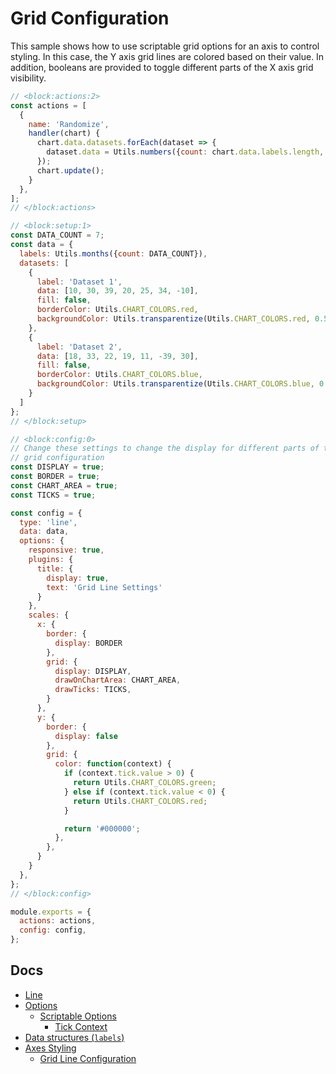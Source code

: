 # Grid Configuration

This sample shows how to use scriptable grid options for an axis to control styling. In this case, the Y axis grid lines are colored based on their value. In addition, booleans are provided to toggle different parts of the X axis grid visibility.

```js chart-editor
// <block:actions:2>
const actions = [
  {
    name: 'Randomize',
    handler(chart) {
      chart.data.datasets.forEach(dataset => {
        dataset.data = Utils.numbers({count: chart.data.labels.length, min: -100, max: 100});
      });
      chart.update();
    }
  },
];
// </block:actions>

// <block:setup:1>
const DATA_COUNT = 7;
const data = {
  labels: Utils.months({count: DATA_COUNT}),
  datasets: [
    {
      label: 'Dataset 1',
      data: [10, 30, 39, 20, 25, 34, -10],
      fill: false,
      borderColor: Utils.CHART_COLORS.red,
      backgroundColor: Utils.transparentize(Utils.CHART_COLORS.red, 0.5),
    },
    {
      label: 'Dataset 2',
      data: [18, 33, 22, 19, 11, -39, 30],
      fill: false,
      borderColor: Utils.CHART_COLORS.blue,
      backgroundColor: Utils.transparentize(Utils.CHART_COLORS.blue, 0.5),
    }
  ]
};
// </block:setup>

// <block:config:0>
// Change these settings to change the display for different parts of the X axis
// grid configuration
const DISPLAY = true;
const BORDER = true;
const CHART_AREA = true;
const TICKS = true;

const config = {
  type: 'line',
  data: data,
  options: {
    responsive: true,
    plugins: {
      title: {
        display: true,
        text: 'Grid Line Settings'
      }
    },
    scales: {
      x: {
        border: {
          display: BORDER
        },
        grid: {
          display: DISPLAY,
          drawOnChartArea: CHART_AREA,
          drawTicks: TICKS,
        }
      },
      y: {
        border: {
          display: false
        },
        grid: {
          color: function(context) {
            if (context.tick.value > 0) {
              return Utils.CHART_COLORS.green;
            } else if (context.tick.value < 0) {
              return Utils.CHART_COLORS.red;
            }

            return '#000000';
          },
        },
      }
    }
  },
};
// </block:config>

module.exports = {
  actions: actions,
  config: config,
};
```

## Docs
* [Line](../../charts/line.md)
* [Options](../../general/options.md)
  * [Scriptable Options](../../general/options.md#scriptable-options)
    * [Tick Context](../../general/options.md#tick)
* [Data structures (`labels`)](../../general/data-structures.md)
* [Axes Styling](../../axes/styling.md)
  * [Grid Line Configuration](../../axes/styling.md#grid-line-configuration)